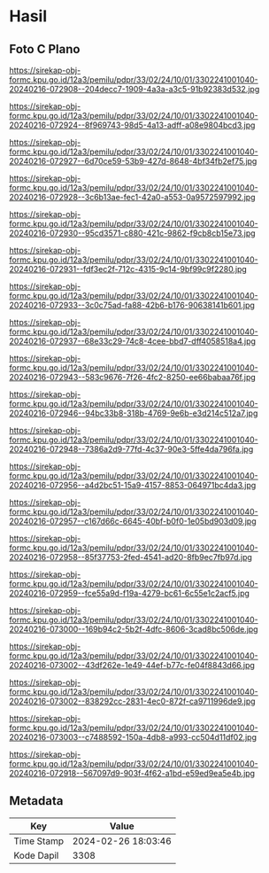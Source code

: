 # Hasil

## Foto C Plano

https://sirekap-obj-formc.kpu.go.id/12a3/pemilu/pdpr/33/02/24/10/01/3302241001040-20240216-072908--204decc7-1909-4a3a-a3c5-91b92383d532.jpg

https://sirekap-obj-formc.kpu.go.id/12a3/pemilu/pdpr/33/02/24/10/01/3302241001040-20240216-072924--8f969743-98d5-4a13-adff-a08e9804bcd3.jpg

https://sirekap-obj-formc.kpu.go.id/12a3/pemilu/pdpr/33/02/24/10/01/3302241001040-20240216-072927--6d70ce59-53b9-427d-8648-4bf34fb2ef75.jpg

https://sirekap-obj-formc.kpu.go.id/12a3/pemilu/pdpr/33/02/24/10/01/3302241001040-20240216-072928--3c6b13ae-fec1-42a0-a553-0a9572597992.jpg

https://sirekap-obj-formc.kpu.go.id/12a3/pemilu/pdpr/33/02/24/10/01/3302241001040-20240216-072930--95cd3571-c880-421c-9862-f9cb8cb15e73.jpg

https://sirekap-obj-formc.kpu.go.id/12a3/pemilu/pdpr/33/02/24/10/01/3302241001040-20240216-072931--fdf3ec2f-712c-4315-9c14-9bf99c9f2280.jpg

https://sirekap-obj-formc.kpu.go.id/12a3/pemilu/pdpr/33/02/24/10/01/3302241001040-20240216-072933--3c0c75ad-fa88-42b6-b176-90638141b601.jpg

https://sirekap-obj-formc.kpu.go.id/12a3/pemilu/pdpr/33/02/24/10/01/3302241001040-20240216-072937--68e33c29-74c8-4cee-bbd7-dff4058518a4.jpg

https://sirekap-obj-formc.kpu.go.id/12a3/pemilu/pdpr/33/02/24/10/01/3302241001040-20240216-072943--583c9676-7f26-4fc2-8250-ee66babaa76f.jpg

https://sirekap-obj-formc.kpu.go.id/12a3/pemilu/pdpr/33/02/24/10/01/3302241001040-20240216-072946--94bc33b8-318b-4769-9e6b-e3d214c512a7.jpg

https://sirekap-obj-formc.kpu.go.id/12a3/pemilu/pdpr/33/02/24/10/01/3302241001040-20240216-072948--7386a2d9-77fd-4c37-90e3-5ffe4da796fa.jpg

https://sirekap-obj-formc.kpu.go.id/12a3/pemilu/pdpr/33/02/24/10/01/3302241001040-20240216-072956--a4d2bc51-15a9-4157-8853-064971bc4da3.jpg

https://sirekap-obj-formc.kpu.go.id/12a3/pemilu/pdpr/33/02/24/10/01/3302241001040-20240216-072957--c167d66c-6645-40bf-b0f0-1e05bd903d09.jpg

https://sirekap-obj-formc.kpu.go.id/12a3/pemilu/pdpr/33/02/24/10/01/3302241001040-20240216-072958--85f37753-2fed-4541-ad20-8fb9ec7fb97d.jpg

https://sirekap-obj-formc.kpu.go.id/12a3/pemilu/pdpr/33/02/24/10/01/3302241001040-20240216-072959--fce55a9d-f19a-4279-bc61-6c55e1c2acf5.jpg

https://sirekap-obj-formc.kpu.go.id/12a3/pemilu/pdpr/33/02/24/10/01/3302241001040-20240216-073000--169b94c2-5b2f-4dfc-8606-3cad8bc506de.jpg

https://sirekap-obj-formc.kpu.go.id/12a3/pemilu/pdpr/33/02/24/10/01/3302241001040-20240216-073002--43df262e-1e49-44ef-b77c-fe04f8843d66.jpg

https://sirekap-obj-formc.kpu.go.id/12a3/pemilu/pdpr/33/02/24/10/01/3302241001040-20240216-073002--838292cc-2831-4ec0-872f-ca9711996de9.jpg

https://sirekap-obj-formc.kpu.go.id/12a3/pemilu/pdpr/33/02/24/10/01/3302241001040-20240216-073003--c7488592-150a-4db8-a993-cc504d11df02.jpg

https://sirekap-obj-formc.kpu.go.id/12a3/pemilu/pdpr/33/02/24/10/01/3302241001040-20240216-072918--567097d9-903f-4f62-a1bd-e59ed9ea5e4b.jpg


## Metadata

| Key        | Value               |
| ---------- | ------------------- |
| Time Stamp | 2024-02-26 18:03:46 |
| Kode Dapil | 3308                |



